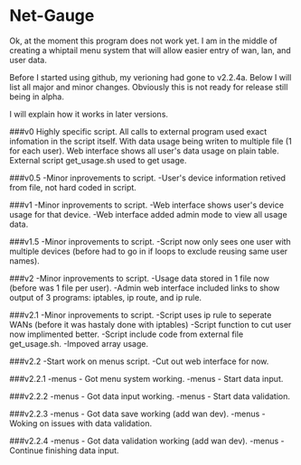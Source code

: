 # Net-Gauge 

Ok, at the moment this program does not work yet. I am in the middle of creating a whiptail menu system that will allow easier entry of wan, lan, and user data.

Before I started using github, my verioning had gone to v2.2.4a. Below I will list all major and minor changes. Obviously this is not ready for release still being  in alpha.

I will explain how it works in later versions.

###v0
Highly specific script. All calls to external program used exact infomation in the script itself. With data usage being writen to multiple file (1 for each user). Web interface shows all user's data usage on plain table. External script get_usage.sh used to get usage.

###v0.5
-Minor inprovements to script.
-User's device information retived from file, not hard coded in script. 

###v1
-Minor inprovements to script.
-Web interface shows user's device usage for that device.
-Web interface added admin mode to view all usage data.

###v1.5
-Minor inprovements to script.
-Script now only sees one user with multiple devices (before had to go in if loops to exclude reusing same user names).

###v2
-Minor inprovements to script.
-Usage data stored in 1 file now (before was 1 file per user).
-Admin web interface included links to show output of 3 programs: iptables, ip route, and ip rule.

###v2.1
-Minor inprovements to script.
-Script uses ip rule to seperate WANs (before it was hastaly done with iptables)
-Script function to cut user now implimented better.
-Script include code from external file get_usage.sh.
-Impoved array usage.

###v2.2
-Start work on menus script.
-Cut out web interface for now.

###v2.2.1
-menus - Got menu system working.
-menus - Start data input.

###v2.2.2
-menus - Got data input working.
-menus - Start data validation.

###v2.2.3
-menus - Got data save working (add wan dev).
-menus - Woking on issues with data validation.

###v2.2.4
-menus - Got data validation working (add wan dev).
-menus - Continue finishing data input.
